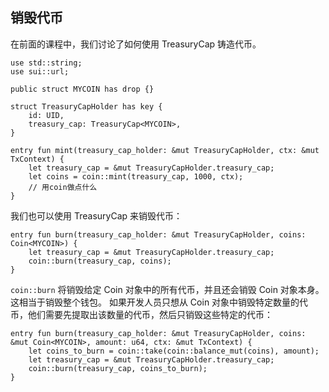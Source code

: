 ## 销毁代币

在前面的课程中，我们讨论了如何使用 TreasuryCap 铸造代币。

```move
use std::string;
use sui::url;

public struct MYCOIN has drop {}

struct TreasuryCapHolder has key {
    id: UID,
    treasury_cap: TreasuryCap<MYCOIN>,
}

entry fun mint(treasury_cap_holder: &mut TreasuryCapHolder, ctx: &mut TxContext) {
    let treasury_cap = &mut TreasuryCapHolder.treasury_cap;
    let coins = coin::mint(treasury_cap, 1000, ctx);
    // 用coin做点什么
}
```
我们也可以使用 TreasuryCap 来销毁代币：

```move
entry fun burn(treasury_cap_holder: &mut TreasuryCapHolder, coins: Coin<MYCOIN>) {
    let treasury_cap = &mut TreasuryCapHolder.treasury_cap;
    coin::burn(treasury_cap, coins);
}
```
`coin::burn` 将销毁给定 Coin 对象中的所有代币，并且还会销毁 Coin 对象本身。这相当于销毁整个钱包。
如果开发人员只想从 Coin 对象中销毁特定数量的代币，他们需要先提取出该数量的代币，然后只销毁这些特定的代币：

```move
entry fun burn(treasury_cap_holder: &mut TreasuryCapHolder, coins: &mut Coin<MYCOIN>, amount: u64, ctx: &mut TxContext) {
    let coins_to_burn = coin::take(coin::balance_mut(coins), amount);
    let treasury_cap = &mut TreasuryCapHolder.treasury_cap;
    coin::burn(treasury_cap, coins_to_burn);
}
```